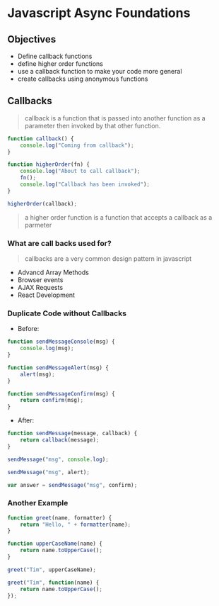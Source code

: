 # Javascript Async Foundations

## Objectives

- Define callback functions
- define higher order functions
- use a callback function to make your code more general
- create callbacks using anonymous functions

## Callbacks

> callback is a function that is passed into another function as a parameter then invoked by that other function.

```js
function callback() {
    console.log("Coming from callback");
}

function higherOrder(fn) {
    console.log("About to call callback");
    fn();
    console.log("Callback has been invoked");
}

higherOrder(callback);
```

> a higher order function is a function that accepts a callback as a parmeter

### What are call backs used for?

> callbacks are a very common design pattern in javascript

- Advancd Array Methods
- Browser events
- AJAX Requests
- React Development

### Duplicate Code without Callbacks

- Before:

```js
function sendMessageConsole(msg) {
    console.log(msg);
}

function sendMessageAlert(msg) {
    alert(msg);
}

function sendMessageConfirm(msg) {
    return confirm(msg);
}
```

- After:

```js
function sendMessage(message, callback) {
    return callback(message);
}

sendMessage("msg", console.log);

sendMessage("msg", alert);

var answer = sendMessage("msg", confirm);
```

### Another Example

```js
function greet(name, formatter) {
    return "Hello, " + formatter(name);
}

function upperCaseName(name) {
    return name.toUpperCase();
}

greet("Tim", upperCaseName);

greet("Tim", function(name) {
    return name.toUpperCase();
});
```